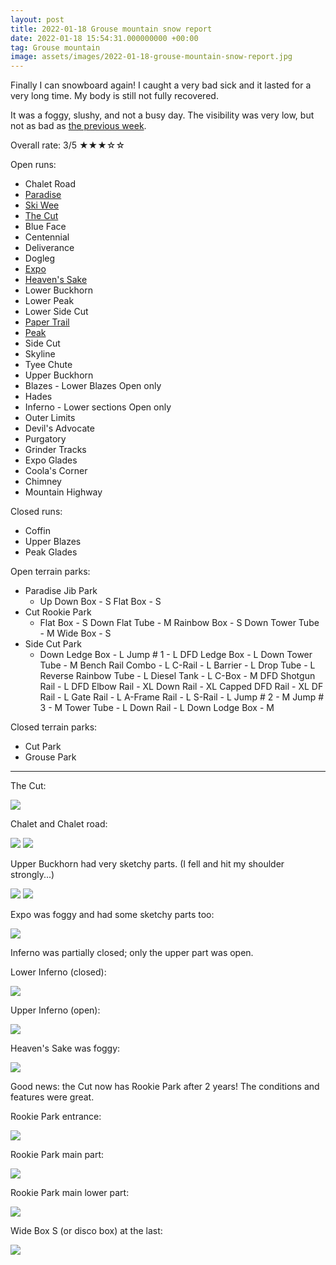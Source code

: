 ```yaml
---
layout: post
title: 2022-01-18 Grouse mountain snow report
date: 2022-01-18 15:54:31.000000000 +00:00
tag: Grouse mountain
image: assets/images/2022-01-18-grouse-mountain-snow-report.jpg
---
```


Finally I can snowboard again! I caught a very bad sick and it lasted for a very long time. My body is still not fully recovered.

It was a foggy, slushy, and not a busy day. The visibility was very low, but not as bad as [the previous week](https://vancouversnowboarding.ca/2022-01-04-grouse-mountain-snow-report/).

Overall rate: 3/5 ★★★☆☆

Open runs:

* Chalet Road
* [Paradise](https://vancouversnowboarding.ca/grouse/paradise/)
* [Ski Wee](https://vancouversnowboarding.ca/magic-carpet/)
* [The Cut](https://vancouversnowboarding.ca/grouse/the-cut/)
* Blue Face
* Centennial
* Deliverance
* Dogleg
* [Expo](https://vancouversnowboarding.ca/grouse/expo/)
* [Heaven's Sake](https://vancouversnowboarding.ca/heavens-sake/)
* Lower Buckhorn
* Lower Peak
* Lower Side Cut
* [Paper Trail](https://vancouversnowboarding.ca/paper-trail/)
* [Peak](https://vancouversnowboarding.ca/grouse/peak/)
* Side Cut
* Skyline
* Tyee Chute
* Upper Buckhorn
* Blazes - Lower Blazes Open only
* Hades
* Inferno - Lower sections Open only
* Outer Limits
* Devil's Advocate
* Purgatory
* Grinder Tracks
* Expo Glades
* Coola's Corner
* Chimney
* Mountain Highway

Closed runs:

* Coffin
* Upper Blazes
* Peak Glades

Open terrain parks:

* Paradise Jib Park
    * Up Down Box - S Flat Box - S
* Cut Rookie Park
    * Flat Box - S Down Flat Tube - M Rainbow Box - S Down Tower Tube - M Wide Box - S
* Side Cut Park
    * Down Ledge Box - L Jump # 1 - L DFD Ledge Box - L Down Tower Tube - M Bench Rail Combo - L C-Rail - L Barrier - L Drop Tube - L Reverse Rainbow Tube - L Diesel Tank - L C-Box - M DFD Shotgun Rail - L DFD Elbow Rail - XL Down Rail - XL Capped DFD Rail - XL DF Rail - L Gate Rail - L A-Frame Rail - L S-Rail - L Jump # 2 - M Jump # 3 - M Tower Tube - L Down Rail - L Down Lodge Box - M

Closed terrain parks:

* Cut Park
* Grouse Park

---

The Cut:

![](/assets/images/2022-01-18-the-cut.jpg)

Chalet and Chalet road:

![](/assets/images/2022-01-18-foggy-chalet.jpg)
![](/assets/images/2022-01-18-chalet-road.jpg)

Upper Buckhorn had very sketchy parts. (I fell and hit my shoulder strongly...)

![](/assets/images/2022-01-18-sketchy-buckhorn.jpg)
![](/assets/images/2022-01-18-sketchy-buckhorn2.jpg)

Expo was foggy and had some sketchy parts too:

![](/assets/images/2022-01-18-foggy-expo.jpg)

Inferno was partially closed; only the upper part was open.

Lower Inferno (closed):

![](/assets/images/2022-01-18-lower-inferno.jpg)

Upper Inferno (open):

![](/assets/images/2022-01-18-upper-inferno.jpg)

Heaven's Sake was foggy:

![](/assets/images/2022-01-18-heavens-sake.jpg)

Good news: the Cut now has Rookie Park after 2 years! The conditions and features were great.

Rookie Park entrance:

![](/assets/images/2022-01-18-rookie-park-entrace.jpg)

Rookie Park main part:

![](/assets/images/2022-01-18-rookie-park.jpg)

Rookie Park main lower part:

![](/assets/images/2022-01-18-rookie-park-lower.jpg)

Wide Box S (or disco box) at the last:

![](/assets/images/2022-01-18-rookie-park-disco-box.jpg)
